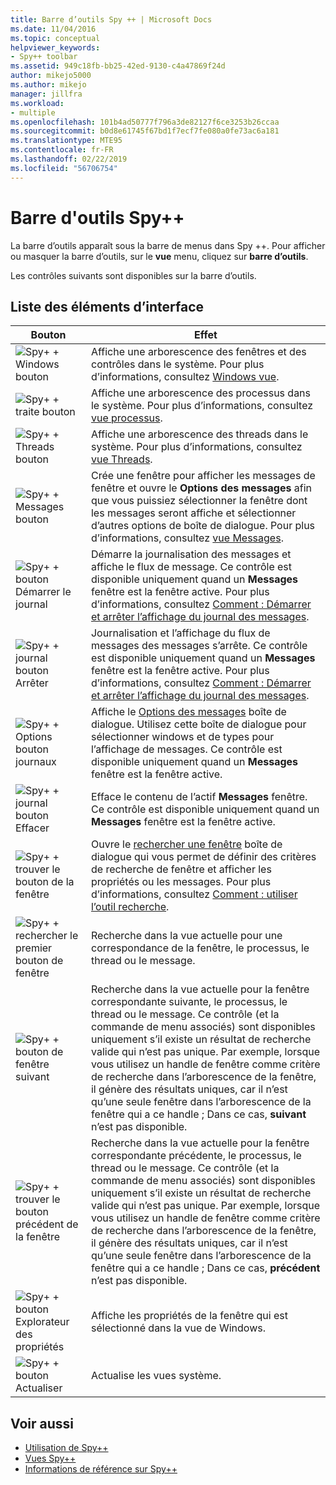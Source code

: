 ```yaml
---
title: Barre d’outils Spy ++ | Microsoft Docs
ms.date: 11/04/2016
ms.topic: conceptual
helpviewer_keywords:
- Spy++ toolbar
ms.assetid: 949c18fb-bb25-42ed-9130-c4a47869f24d
author: mikejo5000
ms.author: mikejo
manager: jillfra
ms.workload:
- multiple
ms.openlocfilehash: 101b4ad50777f796a3de82127f6ce3253b26ccaa
ms.sourcegitcommit: b0d8e61745f67bd1f7ecf7fe080a0fe73ac6a181
ms.translationtype: MTE95
ms.contentlocale: fr-FR
ms.lasthandoff: 02/22/2019
ms.locfileid: "56706754"
---
```

# <a name="spy-toolbar"></a>Barre d'outils Spy++
La barre d’outils apparaît sous la barre de menus dans Spy ++. Pour afficher ou masquer la barre d’outils, sur le **vue** menu, cliquez sur **barre d’outils**.

 Les contrôles suivants sont disponibles sur la barre d’outils.

## <a name="uielement-list"></a>Liste des éléments d’interface

|Bouton|Effet|
|------------|------------|
|![Spy&#43; &#43; Windows bouton](../debugger/media/icon_spy--_windows.gif "Icon_Spy ++ _Windows")|Affiche une arborescence des fenêtres et des contrôles dans le système. Pour plus d’informations, consultez [Windows vue](../debugger/windows-view.md).|
|![Spy&#43; &#43; traite bouton](../debugger/media/icon_spy--_processes.gif "Icon_Spy ++ _Processes")|Affiche une arborescence des processus dans le système. Pour plus d’informations, consultez [vue processus](../debugger/processes-view.md).|
|![Spy&#43; &#43; Threads bouton](../debugger/media/icon_spy--_threads.gif "Icon_Spy ++ _Threads")|Affiche une arborescence des threads dans le système. Pour plus d’informations, consultez [vue Threads](../debugger/threads-view.md).|
|![Spy&#43; &#43; Messages bouton](../debugger/media/icon_spy--_messages.gif "Icon_Spy ++ _Messages")|Crée une fenêtre pour afficher les messages de fenêtre et ouvre le **Options des messages** afin que vous puissiez sélectionner la fenêtre dont les messages seront affiche et sélectionner d’autres options de boîte de dialogue. Pour plus d’informations, consultez [vue Messages](../debugger/messages-view.md).|
|![Spy&#43; &#43; bouton Démarrer le journal](../debugger/media/icon_spy--_startlog.gif "Icon_Spy ++ _StartLog")|Démarre la journalisation des messages et affiche le flux de message. Ce contrôle est disponible uniquement quand un **Messages** fenêtre est la fenêtre active. Pour plus d’informations, consultez [Comment : Démarrer et arrêter l’affichage du journal des messages](../debugger/how-to-start-and-stop-the-message-log-display.md).|
|![Spy&#43; &#43; journal bouton Arrêter](../debugger/media/icon_spy--_stoplog.gif "Icon_Spy ++ _StopLog")|Journalisation et l’affichage du flux de messages des messages s’arrête. Ce contrôle est disponible uniquement quand un **Messages** fenêtre est la fenêtre active. Pour plus d’informations, consultez [Comment : Démarrer et arrêter l’affichage du journal des messages](../debugger/how-to-start-and-stop-the-message-log-display.md).|
|![Spy&#43; &#43; Options bouton journaux](../debugger/media/icon_spy--_logoptions.gif "Icon_Spy ++ _LogOptions")|Affiche le [Options des messages](../debugger/message-options-dialog-box.md) boîte de dialogue. Utilisez cette boîte de dialogue pour sélectionner windows et de types pour l’affichage de messages. Ce contrôle est disponible uniquement quand un **Messages** fenêtre est la fenêtre active.|
|![Spy&#43; &#43; journal bouton Effacer](../debugger/media/spy--_clearlog.gif "Spy ++ _ClearLog")|Efface le contenu de l’actif **Messages** fenêtre. Ce contrôle est disponible uniquement quand un **Messages** fenêtre est la fenêtre active.|
|![Spy&#43; &#43; trouver le bouton de la fenêtre](../debugger/media/icon_spy--_findwindow.gif "Icon_Spy ++ _FindWindow")|Ouvre le [rechercher une fenêtre](../debugger/find-window-dialog-box.md) boîte de dialogue qui vous permet de définir des critères de recherche de fenêtre et afficher les propriétés ou les messages. Pour plus d’informations, consultez [Comment : utiliser l’outil recherche](../debugger/how-to-use-the-finder-tool.md).|
|![Spy&#43; &#43; rechercher le premier bouton de fenêtre](../debugger/media/icon_spy--_window.gif "Icon_Spy ++ _Window")|Recherche dans la vue actuelle pour une correspondance de la fenêtre, le processus, le thread ou le message.|
|![Spy&#43; &#43; bouton de fenêtre suivant](../debugger/media/icon_spy--_nextwindow.gif "Icon_Spy ++ _NextWindow")|Recherche dans la vue actuelle pour la fenêtre correspondante suivante, le processus, le thread ou le message. Ce contrôle (et la commande de menu associés) sont disponibles uniquement s’il existe un résultat de recherche valide qui n’est pas unique. Par exemple, lorsque vous utilisez un handle de fenêtre comme critère de recherche dans l’arborescence de la fenêtre, il génère des résultats uniques, car il n’est qu’une seule fenêtre dans l’arborescence de la fenêtre qui a ce handle ; Dans ce cas, **suivant** n’est pas disponible.|
|![Spy&#43; &#43; trouver le bouton précédent de la fenêtre](../debugger/media/icon_spy--_prevwindow.gif "Icon_Spy ++ _PrevWindow")|Recherche dans la vue actuelle pour la fenêtre correspondante précédente, le processus, le thread ou le message. Ce contrôle (et la commande de menu associés) sont disponibles uniquement s’il existe un résultat de recherche valide qui n’est pas unique. Par exemple, lorsque vous utilisez un handle de fenêtre comme critère de recherche dans l’arborescence de la fenêtre, il génère des résultats uniques, car il n’est qu’une seule fenêtre dans l’arborescence de la fenêtre qui a ce handle ; Dans ce cas, **précédent** n’est pas disponible.|
|![Spy&#43; &#43; bouton Explorateur des propriétés](../debugger/media/icon_spy--_propexp.gif "Icon_Spy ++ _PropExp")|Affiche les propriétés de la fenêtre qui est sélectionné dans la vue de Windows.|
|![Spy&#43; &#43; bouton Actualiser](../debugger/media/icon_spy--_refresh.gif "Icon_Spy ++ _actualiser")|Actualise les vues système.|

## <a name="see-also"></a>Voir aussi
- [Utilisation de Spy++](../debugger/using-spy-increment.md)
- [Vues Spy++](../debugger/spy-increment-views.md)
- [Informations de référence sur Spy++](../debugger/spy-increment-reference.md)